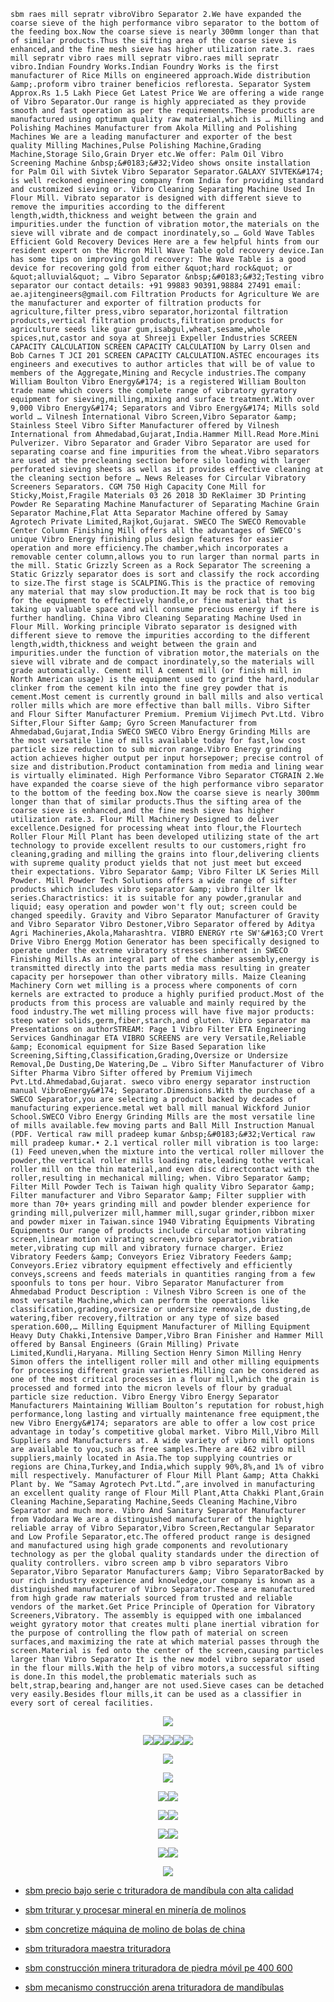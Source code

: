 
```
sbm raes mill sepratr vibroVibro Separator 2.We have expanded the coarse sieve of the high performance vibro separator to the bottom of the feeding box.Now the coarse sieve is nearly 300mm longer than that of similar products.Thus the sifting area of the coarse sieve is enhanced,and the fine mesh sieve has higher utilization rate.3. raes mill sepratr vibro raes mill sepratr vibro.raes mill sepratr vibro.Indian Foundry Works.Indian Foundry Works is the first manufacturer of Rice Mills on engineered approach.Wide distribution &amp;.proform vibro trainer beneficios refloresta. Separator System Approx.Rs 1.5 Lakh Piece Get Latest Price We are offering a wide range of Vibro Separator.Our range is highly appreciated as they provide smooth and fast operation as per the requirements.These products are manufactured using optimum quality raw material,which is … Milling and Polishing Machines Manufacturer from Akola Milling and Polishing Machines We are a leading manufacturer and exporter of the best quality Milling Machines,Pulse Polishing Machine,Grading Machine,Storage Silo,Grain Dryer etc.We offer: Palm Oil Vibro Screening Machine &nbsp;&#0183;&#32;Video shows onsite installation for Palm Oil with Sivtek Vibro Separator Separator.GALAXY SIVTEK&#174; is well reckoned engineering company from India for providing standard and customized sieving or. Vibro Cleaning Separating Machine Used In Flour Mill. Vibrato separator is designed with different sieve to remove the impurities according to the different length,width,thickness and weight between the grain and impurities.under the function of vibration motor,the materials on the sieve will vibrate and de compact inordinately,so … Gold Wave Tables Efficient Gold Recovery Devices Here are a few helpful hints from our resident expert on the Micron Mill Wave Table gold recovery device.Ian has some tips on improving gold recovery: The Wave Table is a good device for recovering gold from either &quot;hard rock&quot; or &quot;alluvial&quot; … Vibro Separator &nbsp;&#0183;&#32;Testing vibro separator our contact details: +91 99883 90391,98884 27491 email: ae.ajitengineers@gmail.com Filtration Products for Agriculture We are the manufacturer and exporter of filtration products for agriculture,filter press,vibro separator,horizontal filtration products,vertical filtration products,filtration products for agriculture seeds like guar gum,isabgul,wheat,sesame,whole spices,nut,castor and soya at Shreeji Expeller Industries SCREEN CAPACITY CALCULATION SCREEN CAPACITY CALCULATION by Larry Olsen and Bob Carnes T JCI 201 SCREEN CAPACITY CALCULATION.ASTEC encourages its engineers and executives to author articles that will be of value to members of the Aggregate,Mining and Recycle industries.The company William Boulton Vibro Energy&#174; is a registered William Boulton trade name which covers the complete range of vibratory gyratory equipment for sieving,milling,mixing and surface treatment.With over 9,000 Vibro Energy&#174; Separators and Vibro Energy&#174; Mills sold world … Vilnesh International Vibro Screen,Vibro Separator &amp; Stainless Steel Vibro Sifter Manufacturer offered by Vilnesh International from Ahmedabad,Gujarat,India.Hammer Mill.Read More.Mini Pulverizer. Vibro Separator and Grader Vibro Separator are used for separating coarse and fine impurities from the wheat.Vibro separators are used at the precleaning section before silo loading with larger perforated sieving sheets as well as it provides effective cleaning at the cleaning section before … News Releases for Circular Vibratory Screeners Separators. CGM 750 High Capacity Cone Mill for Sticky,Moist,Fragile Materials 03 26 2018 3D ReKlaimer 3D Printing Powder Re Separating Machine Manufacturer of Separating Machine Grain Separator Machine,Flat Atta Separator Machine offered by Samay Agrotech Private Limited,Rajkot,Gujarat. SWECO The SWECO Removable Center Column Finishing Mill offers all the advantages of SWECO's unique Vibro Energy finishing plus design features for easier operation and more efficiency.The chamber,which incorporates a removable center column,allows you to run larger than normal parts in the mill. Static Grizzly Screen as a Rock Separator The screening a Static Grizzly separator does is sort and classify the rock according to size.The first stage is SCALPING.This is the practice of removing any material that may slow production.It may be rock that is too big for the equipment to effectively handle,or fine material that is taking up valuable space and will consume precious energy if there is further handling. China Vibro Cleaning Separating Machine Used in Flour Mill. Working principle Vibrato separator is designed with different sieve to remove the impurities according to the different length,width,thickness and weight between the grain and impurities.under the function of vibration motor,the materials on the sieve will vibrate and de compact inordinately,so the materials will grade automatically. Cement mill A cement mill (or finish mill in North American usage) is the equipment used to grind the hard,nodular clinker from the cement kiln into the fine grey powder that is cement.Most cement is currently ground in ball mills and also vertical roller mills which are more effective than ball mills. Vibro Sifter and Flour Sifter Manufacturer Premium. Premium Vijimech Pvt.Ltd. Vibro Sifter,Flour Sifter &amp; Gyro Screen Manufacturer from Ahmedabad,Gujarat,India SWECO SWECO Vibro Energy Grinding Mills are the most versatile line of mills available today for fast,low cost particle size reduction to sub micron range.Vibro Energy grinding action achieves higher output per input horsepower; precise control of size and distribution.Product contamination from media and lining wear is virtually eliminated. High Performance Vibro Separator CTGRAIN 2.We have expanded the coarse sieve of the high performance vibro separator to the bottom of the feeding box.Now the coarse sieve is nearly 300mm longer than that of similar products.Thus the sifting area of the coarse sieve is enhanced,and the fine mesh sieve has higher utilization rate.3. Flour Mill Machinery Designed to deliver excellence.Designed for processing wheat into flour,the Flourtech Roller Flour Mill Plant has been developed utilizing state of the art technology to provide excellent results to our customers,right fro cleaning,grading and milling the grains into flour,delivering clients with supreme quality product yields that not just meet but exceed their expectations. Vibro Separator &amp; Vibro Filter LK Series Mill Powder. Mill Powder Tech Solutions offers a wide range of sifter products which includes vibro separator &amp; vibro filter lk series.Charactristics: it is suitable for any powder,granular and liquid; easy operation and powder won't fly out; screen could be changed speedily. Gravity and Vibro Separator Manufacturer of Gravity and Vibro Separator Vibro Destoner,Vibro Separator offered by Aditya Agri Machineries,Akola,Maharashtra. VIBRO ENERGY rte SW'&#163;CO Vrert Drive Vibro Energg Motion Generator has been specifically designed to operate under the extreme vibratory stresses inherent in SWECO Finishing Mills.As an integral part of the chamber assembly,energy is transmitted directly into the parts media mass resulting in greater capacity per horsepower than other vibratory mills. Maize Cleaning Machinery Corn wet milling is a process where components of corn kernels are extracted to produce a highly purified product.Most of the products from this process are valuable and mainly required by the food industry.The wet milling process will have five major products: steep water solids,germ,fiber,starch,and gluten. Vibro separator ma Presentations on authorSTREAM: Page 1 Vibro Filter ETA Engineering Services Gandhinagar ETA VIBRO SCREENS are very Versatile,Reliable &amp; Economical equipment for Size Based Separation like Screening,Sifting,Classification,Grading,Oversize or Undersize Removal,De Dusting,De Watering,De … Vibro Sifter Manufacturer of Vibro Sifter Pharma Vibro Sifter offered by Premium Vijimech Pvt.Ltd.Ahmedabad,Gujarat. sweco vibro energy separator instruction manual VibroEnergy&#174; Separator.Dimensions.With the purchase of a SWECO Separator,you are selecting a product backed by decades of manufacturing experience.metal wet ball mill manual Wickford Junior School.SWECO Vibro Energy Grinding Mills are the most versatile line of mills available.few moving parts and Ball Mill Instruction Manual (PDF. Vertical raw mill pradeep kumar &nbsp;&#0183;&#32;Vertical raw mill pradeep kumar.• 2.1 vertical roller mill vibration is too large:(1) Feed uneven,when the mixture into the vertical roller millover the powder,the vertical roller mills loading rate,leading tothe vertical roller mill on the thin material,and even disc directcontact with the roller,resulting in mechanical milling; when. Vibro Separator &amp; Filter Mill Powder Tech is Taiwan high quality Vibro Separator &amp; Filter manufacturer and Vibro Separator &amp; Filter supplier with more than 70+ years grinding mill and powder blender experience for grinding mill,pulverizer mill,hammer mill,sugar grinder,ribbon mixer and powder mixer in Taiwan.since 1940 Vibrating Equipments Vibrating Equipments Our range of products include circular motion vibrating screen,linear motion vibrating screen,vibro separator,vibration meter,vibrating cup mill and vibratory furnace charger. Eriez Vibratory Feeders &amp; Conveyors Eriez Vibratory Feeders &amp; Conveyors.Eriez vibratory equipment effectively and efficiently conveys,screens and feeds materials in quantities ranging from a few spoonfuls to tons per hour. Vibro Separator Manufacturer from Ahmedabad Product Description : Vilnesh Vibro Screen is one of the most versatile Machine,which can perform the operations like classification,grading,oversize or undersize removals,de dusting,de watering,fiber recovery,filtration or any type of size based speration.600,… Milling Equipment Manufacturer of Milling Equipment Heavy Duty Chakki,Intensive Damper,Vibro Bran Finisher and Hammer Mill offered by Bansal Engineers (Grain Milling) Private Limited,Kundli,Haryana. Milling Section Henry Simon Milling Henry Simon offers the intelligent roller mill and other milling equipments for processing different grain varieties.Milling can be considered as one of the most critical processes in a flour mill,which the grain is processed and formed into the micron levels of flour by gradual particle size reduction. Vibro Energy Vibro Energy Separator Manufacturers Maintaining William Boulton’s reputation for robust,high performance,long lasting and virtually maintenance free equipment,the new Vibro Energy&#174; separators are able to offer a low cost price advantage in today’s competitive global market. Vibro Mill,Vibro Mill Suppliers and Manufacturers at. A wide variety of vibro mill options are available to you,such as free samples.There are 462 vibro mill suppliers,mainly located in Asia.The top supplying countries or regions are China,Turkey,and India,which supply 90%,8%,and 1% of vibro mill respectively. Manufacturer of Flour Mill Plant &amp; Atta Chakki Plant by. We “Samay Agrotech Pvt.Ltd.”,are involved in manufacturing an excellent quality range of Flour Mill Plant,Atta Chakki Plant,Grain Cleaning Machine,Separating Machine,Seeds Cleaning Machine,Vibro Separator and much more. Vibro And Sanitary Separator Manufacturer from Vadodara We are a distinguished manufacturer of the highly reliable array of Vibro Separator,Vibro Screen,Rectangular Separator and Low Profile Separator,etc.The offered product range is designed and manufactured using high grade components and revolutionary technology as per the global quality standards under the direction of quality controllers. vibro screen amp b vibro separators Vibro Separator,Vibro Separator Manufacturers &amp; Vibro SeparatorBacked by our rich industry experience and knowledge,our company is known as a distinguished manufacturer of Vibro Separator.These are manufactured from high grade raw materials sourced from trusted and reliable vendors of the market.Get Price Principle of Operation for Vibratory Screeners,Vibratory. The assembly is equipped with one imbalanced weight gyratory motor that creates multi plane inertial vibration for the purpose of controlling the flow path of material on screen surfaces,and maximizing the rate at which material passes through the screen.Material is fed onto the center of the screen,causing particles larger than Vibro Separator It is the new model vibro separator used in the flour mills.With the help of vibro motors,a successful sifting is done.In this model,the problematic materials such as belt,strap,bearing and,hanger are not used.Sieve cases can be detached very easily.Besides flour mills,it can be used as a classifier in every sort of cereal facilities. 
```

<div align="center">

<a href="https://es-crusher.shibang-china.com/github&k=sbm+raes+mill+sepratr+vibro"><img src="https://static.shibang-china.com/es/crusher/logo.jpg"></a>

<a href="https://es-crusher.shibang-china.com/github&k=sbm+raes+mill+sepratr+vibro"><img src="https://static.shibang-china.com/es/crusher/index.jpg"></a><a href="https://es-crusher.shibang-china.com/material.htmlgithub&k=sbm+raes+mill+sepratr+vibro"><img src="https://static.shibang-china.com/es/crusher/material.jpg"></a><a href="https://es-crusher.shibang-china.com/application.htmlgithub&k=sbm+raes+mill+sepratr+vibro"><img src="https://static.shibang-china.com/es/crusher/application.jpg"></a><a href="https://es-crusher.shibang-china.com/aboutus.htmlgithub&k=sbm+raes+mill+sepratr+vibro"><img src="https://static.shibang-china.com/es/crusher/aboutus.jpg"></a><a href="https://es-crusher.shibang-china.com/contact.htmlgithub&k=sbm+raes+mill+sepratr+vibro"><img src="https://static.shibang-china.com/es/crusher/contact.jpg"></a>

<a href="https://es-crusher.shibang-china.com/github&k=sbm+raes+mill+sepratr+vibro"><img src="https://static.shibang-china.com/es/crusher/banner.jpg"></a>

<a href="https://swt.shibang-china.com/github&k=sbm+raes+mill+sepratr+vibro"><img src="https://static.shibang-china.com/es/crusher/text.jpg"></a>

<a href="https://swt.shibang-china.com/github&k=sbm+raes+mill+sepratr+vibro"><img src="https://static.shibang-china.com/es/crusher/chat.jpg"></a><a href="https://es-crusher.shibang-china.com/contact.htmlgithub&k=sbm+raes+mill+sepratr+vibro"><img src="https://static.shibang-china.com/es/crusher/message.jpg"></a>

<a href="https://es-crusher.shibang-china.com/products/pe.htmlgithub&k=sbm+raes+mill+sepratr+vibro"><img src="https://static.shibang-china.com/es/crusher/pe.jpg"></a><a href="https://es-crusher.shibang-china.com/products/pf.htmlgithub&k=sbm+raes+mill+sepratr+vibro"><img src="https://static.shibang-china.com/es/crusher/pf.jpg"></a>

<a href="https://es-crusher.shibang-china.com/products/hpt.htmlgithub&k=sbm+raes+mill+sepratr+vibro"><img src="https://static.shibang-china.com/es/crusher/hpt.jpg"></a><a href="https://es-crusher.shibang-china.com/products/vsi.htmlgithub&k=sbm+raes+mill+sepratr+vibro"><img src="https://static.shibang-china.com/es/crusher/vsi.jpg"></a>

<a href="https://es-crusher.shibang-china.com/products/klv.htmlgithub&k=sbm+raes+mill+sepratr+vibro"><img src="https://static.shibang-china.com/es/crusher/klv.jpg"></a><a href="https://es-crusher.shibang-china.com/products/portable.htmlgithub&k=sbm+raes+mill+sepratr+vibro"><img src="https://static.shibang-china.com/es/crusher/portable.jpg"></a>

<a href="https://swt.shibang-china.com/github&k=sbm+raes+mill+sepratr+vibro"><img src="https://static.shibang-china.com/es/crusher/case.jpg"></a>

</div>


* [sbm precio bajo serie c trituradora de mandíbula con alta calidad](sbm%20precio%20bajo%20serie%20c%20trituradora%20de%20mand%C3%ADbula%20con%20alta%20calidad.md)

* [sbm triturar y procesar mineral en minería de molinos](sbm%20triturar%20y%20procesar%20mineral%20en%20miner%C3%ADa%20de%20molinos.md)

* [sbm concretize máquina de molino de bolas de china](sbm%20concretize%20m%C3%A1quina%20de%20molino%20de%20bolas%20de%20china.md)

* [sbm trituradora maestra trituradora](sbm%20trituradora%20maestra%20trituradora.md)

* [sbm construcción minera trituradora de piedra móvil pe 400 600](sbm%20construcci%C3%B3n%20minera%20trituradora%20de%20piedra%20m%C3%B3vil%20pe%20400%20600.md)

* [sbm mecanismo construcción arena trituradora de mandíbulas](sbm%20mecanismo%20construcci%C3%B3n%20arena%20trituradora%20de%20mand%C3%ADbulas.md)